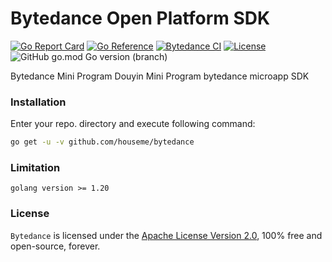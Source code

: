 # Bytedance Open Platform SDK

[![Go Report Card](https://goreportcard.com/badge/github.com/houseme/bytedance)](https://goreportcard.com/report/github.com/houseme/bytedance)
[![Go Reference](https://pkg.go.dev/badge/github.com/houseme/bytedance.svg)](https://pkg.go.dev/github.com/houseme/bytedance)
[![Bytedance CI](https://github.com/houseme/bytedance/actions/workflows/go.yml/badge.svg)](https://github.com/houseme/bytedance/actions/workflows/go.yml)
[![License](https://img.shields.io/github/license/houseme/bytedance.svg?style=flat)](https://github.com/houseme/bytedance)
![GitHub go.mod Go version (branch)](https://img.shields.io/github/go-mod/go-version/houseme/bytedance/main)


Bytedance Mini Program Douyin Mini Program bytedance microapp SDK

### Installation

Enter your repo. directory and execute following command:
```bash
go get -u -v github.com/houseme/bytedance
```

### Limitation

```
golang version >= 1.20
```

### License

`Bytedance` is licensed under the [Apache License Version 2.0](LICENSE), 100% free and open-source, forever.